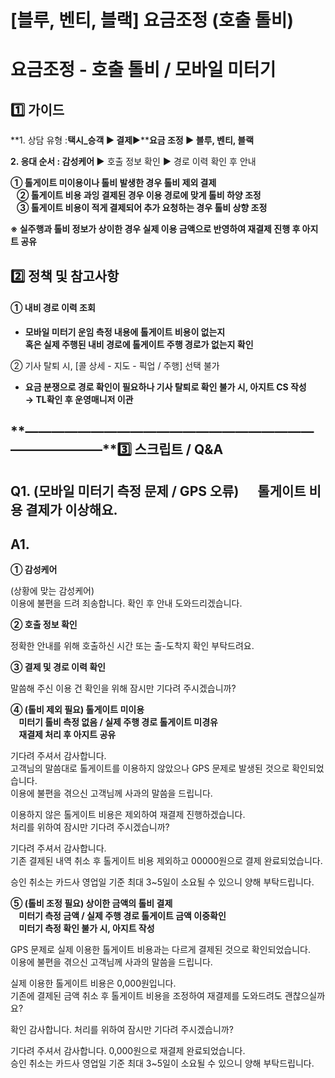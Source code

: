 # [블루, 벤티, 블랙] 요금조정 (호출 톨비)

**요금조정 - 호출 톨비 / 모바일 미터기**
==========================

**1️⃣ 가이드**
-----------

**1. 상담 유형 :****택시\_승객 ▶ 결제****▶****요금 조정 ▶ 블루, 벤티, 블랙**

**2. 응대 순서 : 감성케어 ▶** 호출 정보 확인 **▶** 경로 이력 확인 후 안내

**① 톨게이트 미이용이나 톨비 발생한 경우 톨비 제외 결제  
   ② 톨게이트 비용 과잉 결제된 경우 이용 경로에 맞게 톨비 하양 조정  
   ③ 톨게이트 비용이 적게 결제되어 추가 요청하는 경우 톨비 상향 조정**

**※ 실주행과 톨비 정보가 상이한 경우 실제 이용 금액으로 반영하여 재결제 진행 후 아지트 공유**

**2️⃣ 정책 및 참고사항**
-----------------

#### **① 내비 경로 이력 조회**

* **모바일 미터기 운임 측정 내용에 톨게이트 비용이 없는지   
  혹은 실제 주행된 내비 경로에 톨게이트 주행 경로가 없는지 확인**

② 기사 탈퇴 시, [콜 상세 - 지도 - 픽업 / 주행] 선택 불가

* **요금 분쟁으로 경로 확인이 필요하나 기사 탈퇴로 확인 불가 시, 아지트 CS 작성   
  → TL확인 후 운영매니저 이관**

**―****―****―****―****―****―****―****―****―****―****―****―****―****―****―****―****―****―****―****―****―****―****―****―****―****―****―****―****―****3️⃣ 스크립트 / Q&A**
-------------------------------------------------------------------------------------------------------------------------------------------------------------------

**Q1.** **(모바일 미터기 측정 문제 / GPS 오류)      톨게이트 비용 결제가 이상해요.**
-----------------------------------------------------------

**A1.**
-------

**① 감성케어**

(상황에 맞는 감성케어)  
이용에 불편을 드려 죄송합니다. 확인 후 안내 도와드리겠습니다.

**② 호출 정보 확인**

정확한 안내를 위해 호출하신 시간 또는 출-도착지 확인 부탁드려요.

**③ 결제 및 경로 이력 확인**

말씀해 주신 이용 건 확인을 위해 잠시만 기다려 주시겠습니까?

**④ (톨비 제외 필요) 톨게이트 미이용   
    미터기 톨비 측정 없음 / 실제 주행 경로 톨게이트 미경유  
    재결제 처리 후 아지트 공유**

기다려 주셔서 감사합니다.   
고객님의 말씀대로 톨게이트를 이용하지 않았으나 GPS 문제로 발생된 것으로 확인되었습니다.   
이용에 불편을 겪으신 고객님께 사과의 말씀을 드립니다.

이용하지 않은 톨게이트 비용은 제외하여 재결제 진행하겠습니다.   
처리를 위하여 잠시만 기다려 주시겠습니까?

기다려 주셔서 감사합니다.   
기존 결제된 내역 취소 후 톨게이트 비용 제외하고 00000원으로 결제 완료되었습니다.

승인 취소는 카드사 영업일 기준 최대 3~5일이 소요될 수 있으니 양해 부탁드립니다.

**⑤ (톨비 조정 필요) 상이한 금액의 톨비 결제  
    미터기 측정 금액 / 실제 주행 경로 톨게이트 금액 이중확인  
    미터기 측정 확인 불가 시, 아지트 작성**

GPS 문제로 실제 이용한 톨게이트 비용과는 다르게 결제된 것으로 확인되었습니다.   
이용에 불편을 겪으신 고객님께 사과의 말씀을 드립니다.

실제 이용한 톨게이트 비용은 0,000원입니다.   
기존에 결제된 금액 취소 후 톨게이트 비용을 조정하여 재결제를 도와드려도 괜찮으실까요?

확인 감사합니다. 처리를 위하여 잠시만 기다려 주시겠습니까?

기다려 주셔서 감사합니다. 0,000원으로 재결제 완료되었습니다.   
승인 취소는 카드사 영업일 기준 최대 3~5일이 소요될 수 있으니 양해 부탁드립니다.